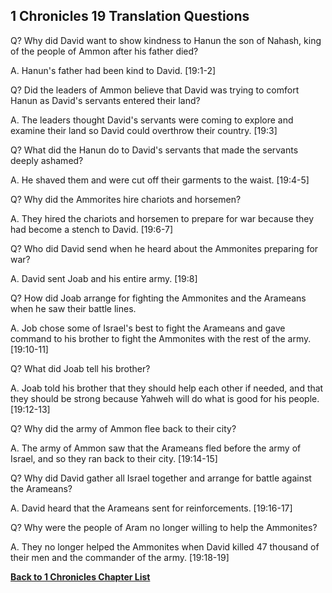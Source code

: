## 1 Chronicles 19 Translation Questions ##

Q? Why did David want to show kindness to Hanun the son of Nahash, king of the people of Ammon after his father died?

A. Hanun's father had been kind to David. [19:1-2]

Q? Did the leaders of Ammon believe that David was trying to comfort Hanun as David's servants entered their land?

A. The leaders thought David's servants were coming to explore and examine their land so David could overthrow their country. [19:3]

Q? What did the Hanun do to David's servants that made the servants deeply ashamed?

A. He shaved them and were cut off their garments to the waist. [19:4-5]

Q? Why did the Ammorites hire chariots and horsemen?

A. They hired the chariots and horsemen to prepare for war because they had become a stench to David. [19:6-7]

Q? Who did David send when he heard about the Ammonites preparing for war?

A. David sent Joab and his entire army. [19:8]

Q? How did Joab arrange for fighting the Ammonites and the Arameans when he saw their battle lines.

A. Job chose some of Israel's best to fight the Arameans and gave command to his brother to fight the Ammonites with the rest of the army. [19:10-11]

Q? What did Joab tell his brother?

A. Joab told his brother that they should help each other if needed, and that they should be strong because Yahweh will do what is good for his people. [19:12-13]

Q? Why did the army of Ammon flee back to their city?

A. The army of Ammon saw that the Arameans fled before the army of Israel, and so they ran back to their city. [19:14-15]

Q? Why did David gather all Israel together and arrange for battle against the Arameans?

A. David heard that the Arameans sent for reinforcements. [19:16-17]

Q? Why were the people of Aram no longer willing to help the Ammonites?

A. They no longer helped the Ammonites when David killed 47 thousand of their men and the commander of the army. [19:18-19]

__[Back to 1 Chronicles Chapter List](./)__

